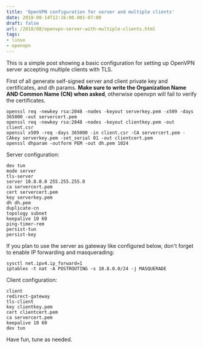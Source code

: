 ```yaml
---
title: 'OpenVPN configuration for server and multiple clients'
date: 2018-08-14T12:16:00.001-07:00
draft: false
url: /2018/08/openvpn-server-with-multiple-clients.html
tags: 
- linux
- openvpn
---
```


This is a simple post showing a basic configuration for setting up OpenVPN server accepting multiple clients with TLS.  
  
First of all generate self-signed server and client private key and certificates, and dh params. **Make sure to write the Organization Name AND Common Name (CN) when asked**, otherwise openvpn will fail to verify the certificates.  
  
```
openssl req -newkey rsa:2048 -nodes -keyout serverkey.pem -x509 -days 365000 -out servercert.pem  
openssl req -newkey rsa:2048 -nodes -keyout clientkey.pem -out client.csr  
openssl x509 -req -days 365000 -in client.csr -CA servercert.pem -CAkey serverkey.pem -set_serial 01 -out clientcert.pem  
openssl dhparam -outform PEM -out dh.pem 1024  
```

  

Server configuration:  
  
```
dev tun  
mode server  
tls-server  
server 10.8.0.0 255.255.255.0  
ca servercert.pem  
cert servercert.pem  
key serverkey.pem  
dh dh.pem  
duplicate-cn  
topology subnet  
keepalive 10 60  
ping-timer-rem  
persist-tun  
persist-key  
```

  
If you plan to use the server as gateway like configured below, don't forget to enable IP forwarding and masquerading:  
  
```
sysctl net.ipv4.ip_forward=1  
iptables -t nat -A POSTROUTING -s 10.8.0.0/24 -j MASQUERADE  
```

Client configuration:  
  
```
client  
redirect-gateway  
tls-client  
key clientkey.pem  
cert clientcert.pem  
ca servercert.pem  
keepalive 10 60  
dev tun  
```
  
Have fun, tune as needed.
